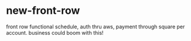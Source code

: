# new-front-row
front row functional schedule, auth thru aws, payment through square per account. business could boom with this! 
